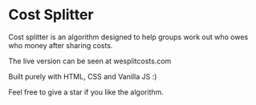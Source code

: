 # Cost Splitter
Cost splitter is an algorithm designed to help groups work out who owes who money after sharing costs.

The live version can be seen at wesplitcosts.com

Built purely with HTML, CSS and Vanilla JS :)

Feel free to give a star if you like the algorithm.